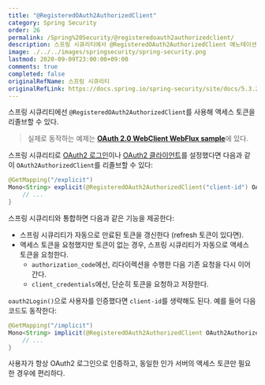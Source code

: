 ```yaml
---
title: "@RegisteredOAuth2AuthorizedClient"
category: Spring Security
order: 26
permalink: /Spring%20Security/@registeredoauth2authorizedclient/
description: 스프링 시큐리티에서 @RegisteredOAuth2AuthorizedClient 애노테이션으로 OAuth2AuthorizedClient, 액세스 토큰을 리졸브하는 방법을 설명합니다. 공식 문서에 있는 "@RegisteredOAuth2AuthorizedClient" 챕터를 한글로 번역한 문서입니다.
image: ./../../images/springsecurity/spring-security.png
lastmod: 2020-09-09T23:00:00+09:00
comments: true
completed: false
originalRefName: 스프링 시큐리티
originalRefLink: https://docs.spring.io/spring-security/site/docs/5.3.2.RELEASE/reference/html5/#webflux-roac
---
```


스프링 시큐리티에선 `@RegisteredOAuth2AuthorizedClient`를 사용해 액세스 토큰을 리졸브할 수 있다.

> 실제로 동작하는 예제는 [**OAuth 2.0 WebClient WebFlux sample**](https://github.com/spring-projects/spring-security/tree/5.3.2.RELEASE/samples/boot/oauth2webclient-webflux)에 있다.

스프링 시큐리티로 [OAuth2 로그인](../oauth2webflux#251-oauth-20-login)이나 [OAuth2 클라이언트](../oauth2webflux#252-oauth2-client)를 설정했다면 다음과 같이 `OAuth2AuthorizedClient`를 리졸브할 수 있다:

```java
@GetMapping("/explicit")
Mono<String> explicit(@RegisteredOAuth2AuthorizedClient("client-id") OAuth2AuthorizedClient authorizedClient) {
    // ...
}
```

스프링 시큐리티와 통합하면 다음과 같은 기능을 제공한다:

- 스프링 시큐리티가 자동으로 만료된 토큰을 갱신한다 (refresh 토큰이 있다면).
- 액세스 토큰을 요청했지만 토큰이 없는 경우, 스프링 시큐리티가 자동으로 액세스 토큰을 요청한다.
  - `authorization_code`에선, 리다이렉션을 수행한 다음 기존 요청을 다시 이어간다.
  - `client_credentials`에선, 단순히 토큰을 요청하고 저장한다.

`oauth2Login()`으로 사용자를 인증했다면 `client-id`를 생략해도 된다. 예를 들어 다음 코드도 동작한다:

```java
@GetMapping("/implicit")
Mono<String> implicit(@RegisteredOAuth2AuthorizedClient OAuth2AuthorizedClient authorizedClient) {
    // ...
}
```

사용자가 항상 OAuth2 로그인으로 인증하고, 동일한 인가 서버의 액세스 토큰만 필요한 경우에 편리하다.